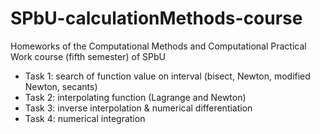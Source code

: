 # SPbU-calculationMethods-course
Homeworks of the Computational Methods and Computational Practical Work course (fifth semester) of SPbU

* Task 1: search of function value on interval (bisect, Newton, modified Newton, secants)
* Task 2: interpolating function (Lagrange and Newton)
* Task 3: inverse interpolation & numerical differentiation
* Task 4: numerical integration

